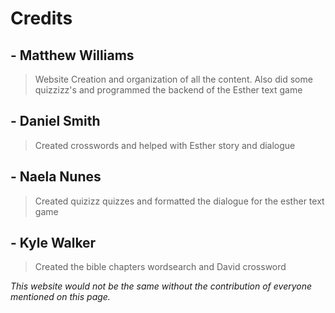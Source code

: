 # Credits

## - Matthew Williams
> Website Creation and organization of all the content. Also did some quizzizz's and programmed the backend of the Esther text game
## - Daniel Smith  
> Created crosswords and helped with Esther story and dialogue
## -  Naela Nunes
> Created quizizz quizzes and formatted the dialogue for the esther text game
## -  Kyle Walker
> Created the bible chapters wordsearch and David crossword

*This website would not be the same without the contribution of everyone mentioned on this page.*
